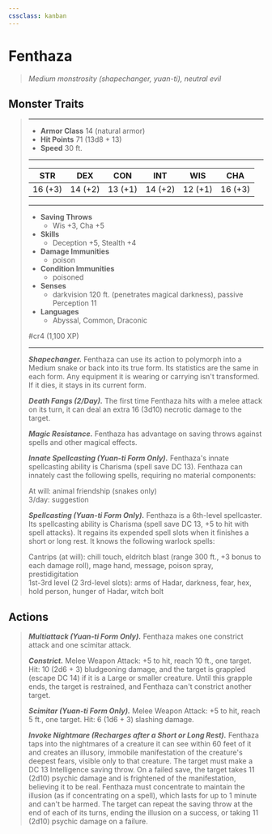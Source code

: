 ```yaml
---
cssclass: kanban
---
```


# Fenthaza
>*Medium monstrosity (shapechanger, yuan-ti), neutral evil*
## Monster Traits
>___
>- **Armor Class** 14 (natural armor)
>- **Hit Points** 71 (13d8 + 13)
>- **Speed** 30 ft.
>___
>|STR|DEX|CON|INT|WIS|CHA|
>|:---:|:---:|:---:|:---:|:---:|:---:|
>|16 (+3)|14 (+2)|13 (+1)|14 (+2)|12 (+1)|16 (+3)|
>___
>- **Saving Throws**
>	 - Wis +3, Cha +5
>- **Skills**
>	 - Deception +5, Stealth +4
>- **Damage Immunities**
>	 - poison
>- **Condition Immunities**
>	 - poisoned
>- **Senses**
>	 - darkvision 120 ft. (penetrates magical darkness), passive Perception 11
>- **Languages**
>	 - Abyssal, Common, Draconic
>
> #cr4 (1,100 XP)
>___
>***Shapechanger.*** Fenthaza can use its action to polymorph into a Medium snake or back into its true form. Its statistics are the same in each form. Any equipment it is wearing or carrying isn't transformed. If it dies, it stays in its current form.  
>
>***Death Fangs (2/Day).*** The first time Fenthaza hits with a melee attack on its turn, it can deal an extra 16 (3d10) necrotic damage to the target.  
>
>***Magic Resistance.*** Fenthaza has advantage on saving throws against spells and other magical effects.  
>
>***Innate Spellcasting (Yuan-ti Form Only).*** Fenthaza's innate spellcasting ability is Charisma (spell save DC 13). Fenthaza can innately cast the following spells, requiring no material components:  
>
>At will: animal friendship (snakes only)  
>3/day: suggestion  
>
>
>***Spellcasting (Yuan-ti Form Only).*** Fenthaza is a 6th-level spellcaster. Its spellcasting ability is Charisma (spell save DC 13, +5 to hit with spell attacks). It regains its expended spell slots when it finishes a short or long rest. It knows the following warlock spells:  
>
>Cantrips (at will): chill touch, eldritch blast (range 300 ft., +3 bonus to each damage roll), mage hand, message, poison spray, prestidigitation  
>1st-3rd level (2 3rd-level slots): arms of Hadar, darkness, fear, hex, hold person, hunger of Hadar, witch bolt  
>
## Actions
>***Multiattack (Yuan-ti Form Only).*** Fenthaza makes one constrict attack and one scimitar attack.  
>
>***Constrict.*** Melee Weapon Attack: +5 to hit, reach 10 ft., one target. Hit: 10 (2d6 + 3) bludgeoning damage, and the target is grappled (escape DC 14) if it is a Large or smaller creature. Until this grapple ends, the target is restrained, and Fenthaza can't constrict another target.  
>
>***Scimitar (Yuan-ti Form Only).*** Melee Weapon Attack: +5 to hit, reach 5 ft., one target. Hit: 6 (1d6 + 3) slashing damage.  
>
>***Invoke Nightmare (Recharges after a Short or Long Rest).*** Fenthaza taps into the nightmares of a creature it can see within 60 feet of it and creates an illusory, immobile manifestation of the creature's deepest fears, visible only to that creature. The target must make a DC 13 Intelligence saving throw. On a failed save, the target takes 11 (2d10) psychic damage and is frightened of the manifestation, believing it to be real. Fenthaza must concentrate to maintain the illusion (as if concentrating on a spell), which lasts for up to 1 minute and can't be harmed. The target can repeat the saving throw at the end of each of its turns, ending the illusion on a success, or taking 11 (2d10) psychic damage on a failure.